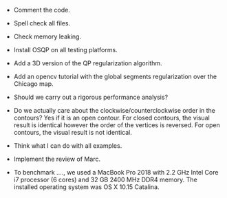 * Comment the code.
* Spell check all files.
* Check memory leaking.

* Install OSQP on all testing platforms.
* Add a 3D version of the QP regularization algorithm.
* Add an opencv tutorial with the global segments regularization over the Chicago map.
* Should we carry out a rigorous performance analysis?
* Do we actually care about the clockwise/counterclockwise order in the contours? Yes if it is an open contour. For closed contours, the visual result is identical however the order of the vertices is reversed. For open contours, the visual result is not identical.
* Think what I can do with all examples.

* Implement the review of Marc.
* To benchmark ...., we used a MacBook Pro 2018 with 2.2 GHz Intel Core i7 processor (6 cores) and 32 GB 2400 MHz DDR4 memory. The installed operating system was OS X 10.15 Catalina.
